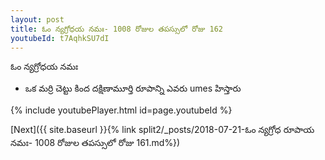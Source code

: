 ```yaml
---
layout: post
title: ఓం న్యగ్రోధయ నమః- 1008 రోజుల తపస్సులో రోజు 162
youtubeId: t7AqhkSU7dI
---
```

 
 
 ఓం న్యగ్రోధయ నమః  
 
 -  ఒక మర్రి చెట్టు కింద దక్షిణామూర్తి రూపాన్ని ఎవరు umes హిస్తారు 
 
  
 
  
 
 
 
 
 
 


{% include youtubePlayer.html id=page.youtubeId %}
 
[Next]({{ site.baseurl }}{% link  split2/_posts/2018-07-21-ఓం న్యగ్రోధ రూపాయ నమః- 1008 రోజుల తపస్సులో రోజు 161.md%})
 
